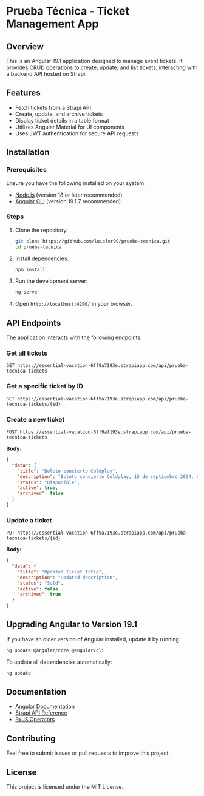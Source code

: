 # Prueba Técnica - Ticket Management App

## Overview
This is an Angular 19.1 application designed to manage event tickets. It provides CRUD operations to create, update, and list tickets, interacting with a backend API hosted on Strapi.

## Features
- Fetch tickets from a Strapi API
- Create, update, and archive tickets
- Display ticket details in a table format
- Utilizes Angular Material for UI components
- Uses JWT authentication for secure API requests

## Installation

### Prerequisites
Ensure you have the following installed on your system:
- [Node.js](https://nodejs.org/) (version 18 or later recommended)
- [Angular CLI](https://angular.io/cli) (version 19.1.7 recommended)

### Steps
1. Clone the repository:
   ```sh
   git clone https://github.com/luisfer90/prueba-tecnica.git
   cd prueba-tecnica
   ```

2. Install dependencies:
   ```sh
   npm install
   ```

3. Run the development server:
   ```sh
   ng serve
   ```

4. Open `http://localhost:4200/` in your browser.

## API Endpoints
The application interacts with the following endpoints:

### Get all tickets
```
GET https://essential-vacation-6ff9a7193e.strapiapp.com/api/prueba-tecnica-tickets
```

### Get a specific ticket by ID
```
GET https://essential-vacation-6ff9a7193e.strapiapp.com/api/prueba-tecnica-tickets/{id}
```

### Create a new ticket
```
POST https://essential-vacation-6ff9a7193e.strapiapp.com/api/prueba-tecnica-tickets
```
**Body:**
```json
{
  "data": {
    "title": "Boleto concierto Coldplay",
    "description": "Boleto concierto Coldplay, 15 de septiembre 2024, CDMX",
    "status": "Disponible",
    "active": true,
    "archived": false
  }
}
```

### Update a ticket
```
PUT https://essential-vacation-6ff9a7193e.strapiapp.com/api/prueba-tecnica-tickets/{id}
```
**Body:**
```json
{
  "data": {
    "title": "Updated Ticket Title",
    "description": "Updated description",
    "status": "Sold",
    "active": false,
    "archived": true
  }
}
```

## Upgrading Angular to Version 19.1
If you have an older version of Angular installed, update it by running:
```sh
ng update @angular/core @angular/cli
```
To update all dependencies automatically:
```sh
ng update
```

## Documentation
- [Angular Documentation](https://angular.io/docs)
- [Strapi API Reference](https://docs.strapi.io)
- [RxJS Operators](https://rxjs.dev/guide/operators)

## Contributing
Feel free to submit issues or pull requests to improve this project.

## License
This project is licensed under the MIT License.

